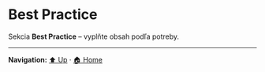 # Best Practice

Sekcia **Best Practice** – vyplňte obsah podľa potreby.

---
**Navigation:** [⬆️ Up](../index.md) · [🏠 Home](../../index.md)
